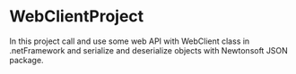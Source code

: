 # WebClientProject
In this project call and use some web API with WebClient class in .netFramework and serialize and deserialize objects with Newtonsoft JSON package. 

